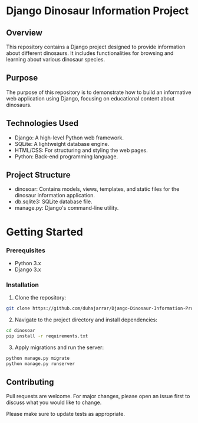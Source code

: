 # Django Dinosaur Information Project

## Overview

This repository contains a Django project designed to provide information about different dinosaurs. It includes functionalities for browsing and learning about various dinosaur species.

## Purpose

The purpose of this repository is to demonstrate how to build an informative web application using Django, focusing on educational content about dinosaurs.

## Technologies Used
- Django: A high-level Python web framework.
- SQLite: A lightweight database engine.
- HTML/CSS: For structuring and styling the web pages.
- Python: Back-end programming language.

## Project Structure
- dinosoar: Contains models, views, templates, and static files for the dinosaur information application.
- db.sqlite3: SQLite database file.
- manage.py: Django's command-line utility.

# Getting Started
### Prerequisites
- Python 3.x
- Django 3.x

### Installation
1. Clone the repository:
```bash
git clone https://github.com/duhajarrar/Django-Dinosaur-Information-Project
```

2. Navigate to the project directory and install dependencies:
```bash
cd dinosoar
pip install -r requirements.txt
```
3. Apply migrations and run the server:
```bash
python manage.py migrate
python manage.py runserver
```

## Contributing

Pull requests are welcome. For major changes, please open an issue first
to discuss what you would like to change.

Please make sure to update tests as appropriate.
